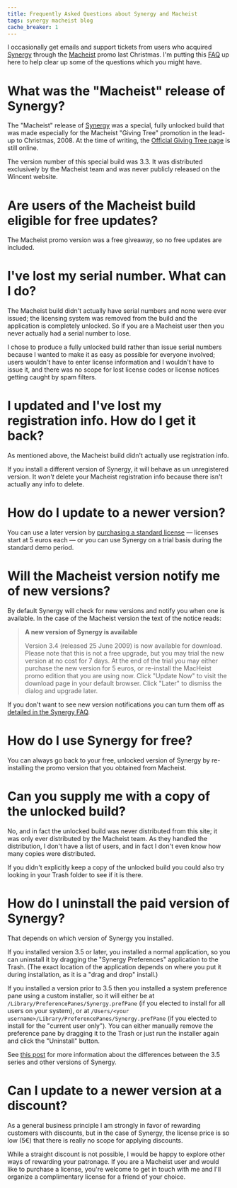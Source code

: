 ```yaml
---
title: Frequently Asked Questions about Synergy and Macheist
tags: synergy macheist blog
cache_breaker: 1
---
```


I occasionally get emails and support tickets from users who acquired [Synergy](/wiki/Synergy) through the [Macheist](http://macheist.com) promo last Christmas. I'm putting this [FAQ](/wiki/FAQ) up here to help clear up some of the questions which you might have.

# What was the "Macheist" release of Synergy?

The "Macheist" release of [Synergy](/wiki/Synergy) was a special, fully unlocked build that was made especially for the Macheist "Giving Tree" promotion in the lead-up to Christmas, 2008. At the time of writing, the [Official Giving Tree page](http://givingtree.macheist.com/) is still online.

The version number of this special build was 3.3. It was distributed exclusively by the Macheist team and was never publicly released on the Wincent website.

# Are users of the Macheist build eligible for free updates?

The Macheist promo version was a free giveaway, so no free updates are included.

# I've lost my serial number. What can I do?

The Macheist build didn't actually have serial numbers and none were ever issued; the licensing system was removed from the build and the application is completely unlocked. So if you are a Macheist user then you never actually had a serial number to lose.

I chose to produce a fully unlocked build rather than issue serial numbers because I wanted to make it as easy as possible for everyone involved; users wouldn't have to enter license information and I wouldn't have to issue it, and there was no scope for lost license codes or license notices getting caught by spam filters.

# I updated and I've lost my registration info. How do I get it back?

As mentioned above, the Macheist build didn't actually use registration info.

If you install a different version of Synergy, it will behave as un unregistered version. It _won't_ delete your Macheist registration info because there isn't actually any info to delete.

# How do I update to a newer version?

You can use a later version by [purchasing a standard license](https://wincent.dev/a/products/synergy-classic/purchase/) — licenses start at 5 euros each — or you can use Synergy on a trial basis during the standard demo period.

# Will the Macheist version notify me of new versions?

By default Synergy will check for new versions and notify you when one is available. In the case of the Macheist version the text of the notice reads:

> **A new version of Synergy is available**
>
> Version 3.4 (released 25 June 2009) is now available for download. Please note that this is not a free upgrade, but you may trial the new version at no cost for 7 days. At the end of the trial you may either purchase the new version for 5 euros, or re-install the MacHeist promo edition that you are using now. Click "Update Now" to visit the download page in your default browser. Click "Later" to dismiss the dialog and upgrade later.

If you don't want to see new version notifications you can turn them off as [detailed in the Synergy FAQ](http://wincent.dev/a/products/synergy-classic/faq/#versioncheck).

# How do I use Synergy for free?

You can always go back to your free, unlocked version of Synergy by re-installing the promo version that you obtained from Macheist.

# Can you supply me with a copy of the unlocked build?

No, and in fact the unlocked build was never distributed from this site; it was only ever distributed by the Macheist team. As they handled the distribution, I don't have a list of users, and in fact I don't even know how many copies were distributed.

If you didn't explicitly keep a copy of the unlocked build you could also try looking in your Trash folder to see if it is there.

# How do I uninstall the paid version of Synergy?

That depends on which version of Synergy you installed.

If you installed version 3.5 or later, you installed a normal application, so you can uninstall it by dragging the "Synergy Preferences" application to the Trash. (The exact location of the application depends on where you put it during installation, as it is a "drag and drop" install.)

If you installed a version prior to 3.5 then you installed a system preference pane using a custom installer, so it will either be at `/Library/PreferencePanes/Synergy.prefPane` (if you elected to install for all users on your system), or at `/Users/<your username>/Library/PreferencePanes/Synergy.prefPane` (if you elected to install for the "current user only"). You can either manually remove the preference pane by dragging it to the Trash or just run the installer again and click the "Uninstall" button.

See [this post](/blog/clearing-up-confusion-about-synergy-version-numbers) for more information about the differences between the 3.5 series and other versions of Synergy.

# Can I update to a newer version at a discount?

As a general business principle I am strongly in favor of rewarding customers with discounts, but in the case of Synergy, the license price is so low (5€) that there is really no scope for applying discounts.

While a straight discount is not possible, I would be happy to explore other ways of rewarding your patronage. If you are a Macheist user and would like to purchase a license, you're welcome to get in touch with me and I'll organize a complimentary license for a friend of your choice.
